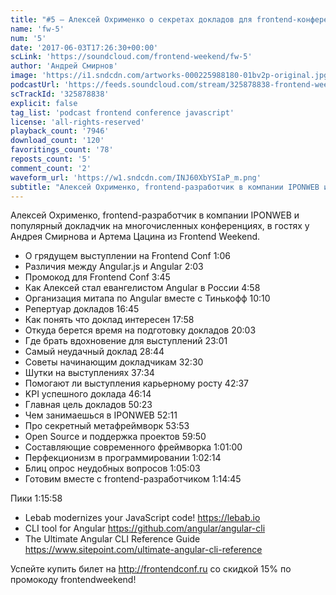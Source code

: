 ```yaml
---
title: "#5 – Алексей Охрименко о секретах докладов для frontend-конференций"
name: 'fw-5'
num: '5'
date: '2017-06-03T17:26:30+00:00'
scLink: 'https://soundcloud.com/frontend-weekend/fw-5'
author: 'Андрей Смирнов'
image: 'https://i1.sndcdn.com/artworks-000225988180-01bv2p-original.jpg'
podcastUrl: 'https://feeds.soundcloud.com/stream/325878838-frontend-weekend-fw-5.m4a'
scTrackId: '325878838'
explicit: false
tag_list: 'podcast frontend conference javascript'
license: 'all-rights-reserved'
playback_count: '7946'
download_count: '120'
favoritings_count: '78'
reposts_count: '5'
comment_count: '2'
waveform_url: 'https://w1.sndcdn.com/INJ60XbYSIaP_m.png'
subtitle: "Алексей Охрименко, frontend-разработчик в компании IPONWEB и популярный докладчик на многочисленных конференциях, в гостях у Андрея Смирнова и Артема Цацина из Frontend Weekend."
---
```

Алексей Охрименко, frontend-разработчик в компании IPONWEB и популярный докладчик на многочисленных конференциях, в гостях у Андрея Смирнова и Артема Цацина из Frontend Weekend.

- О грядущем выступлении на Frontend Conf 1:06
- Различия между Angular.js и Angular 2:03
- Промокод для Frontend Conf 3:45
- Как Алексей стал евангелистом Angular в России 4:58
- Организация митапа по Angular вместе с Тинькофф <timecode sec="610">10:10</timecode>
- Репертуар докладов <timecode sec="1005">16:45</timecode>
- Как понять что доклад интересен <timecode sec="1078">17:58</timecode>
- Откуда берется время на подготовку докладов <timecode sec="1203">20:03</timecode>
- Где брать вдохновение для выступлений <timecode sec="1381">23:01</timecode>
- Самый неудачный доклад <timecode sec="1724">28:44</timecode>
- Советы начинающим докладчикам <timecode sec="1950">32:30</timecode>
- Шутки на выступлениях <timecode sec="2254">37:34</timecode>
- Помогают ли выступления карьерному росту <timecode sec="2557">42:37</timecode>
- KPI успешного доклада <timecode sec="2774">46:14</timecode>
- Главная цель докладов <timecode sec="3023">50:23</timecode>
- Чем занимаешься в IPONWEB <timecode sec="3131">52:11</timecode>
- Про секретный метафреймворк <timecode sec="3233">53:53</timecode>
- Open Source и поддержка проектов <timecode sec="3590">59:50</timecode>
- Составляющие современного фреймворка <timecode sec="3660">1:01:00</timecode>
- Перфекционизм в программировании <timecode sec="3734">1:02:14</timecode>
- Блиц опрос неудобных вопросов <timecode sec="3903">1:05:03</timecode>
- Готовим вместе с frontend-разработчиком <timecode sec="4485">1:14:45</timecode>

Пики <timecode sec="4558">1:15:58</timecode>
- Lebab modernizes your JavaScript code! https://lebab.io
- CLI tool for Angular https://github.com/angular/angular-cli
- The Ultimate Angular CLI Reference Guide https://www.sitepoint.com/ultimate-angular-cli-reference

Успейте купить билет на http://frontendconf.ru со скидкой 15% по промокоду frontendweekend!